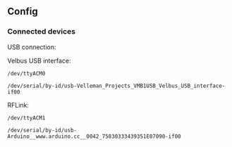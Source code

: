 ## Config

### Connected devices

USB connection:

Velbus USB interface:

```
/dev/ttyACM0

/dev/serial/by-id/usb-Velleman_Projects_VMB1USB_Velbus_USB_interface-if00
```

RFLink:

```
/dev/ttyACM1

/dev/serial/by-id/usb-Arduino__www.arduino.cc__0042_75830333439351E07090-if00
```
